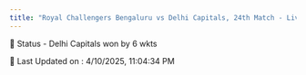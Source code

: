 ```yaml
---
title: "Royal Challengers Bengaluru vs Delhi Capitals, 24th Match - Live Cricket Score"
---
```


📑 Status - Delhi Capitals won by 6 wkts

📝 Last Updated on : 4/10/2025, 11:04:34 PM  

